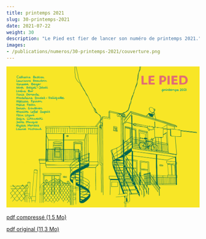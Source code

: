 ```yaml
---
title: printemps 2021
slug: 30-printemps-2021
date: 2021-07-22
weight: 30
description: "Le Pied est fier de lancer son numéro de printemps 2021."
images:
- /publications/numeros/30-printemps-2021/couverture.png
---
```


![image couverture](couverture.png)

[pdf compressé (1,5 Mo)](le-pied-printemps-2021-compress.pdf)

[pdf original (11,3 Mo)](le-pied-printemps-2021.pdf)
